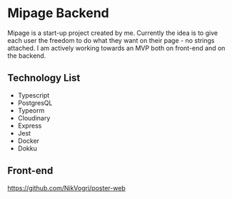 # Mipage Backend

Mipage is a start-up project created by me. Currently the idea is to give each user the freedom to do what they want on their page - no strings attached. I am actively working towards an MVP both on front-end and on the backend.

## Technology List
- Typescript
- PostgresQL
- Typeorm
- Cloudinary
- Express
- Jest
- Docker
- Dokku

## Front-end
https://github.com/NikVogri/poster-web


